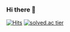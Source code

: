 ### Hi there 👋

<!--
**gomminjae/gomminjae** is a ✨ _special_ ✨ repository because its `README.md` (this file) appears on your GitHub profile.

Here are some ideas to get you started:

- 🔭 I’m currently working on ...
- 🌱 I’m currently learning ...
- 👯 I’m looking to collaborate on ...
- 🤔 I’m looking for help with ...
- 💬 Ask me about ...
- 📫 How to reach me: ...
- 😄 Pronouns: ...
- ⚡ Fun fact: ...
-->
[![Hits](https://hits.seeyoufarm.com/api/count/incr/badge.svg?url=https%3A%2F%2Fgithub.com%2Fgomminjae&count_bg=%2379C83D&title_bg=%23555555&icon=&icon_color=%235558C2&title=hits&edge_flat=false)](https://hits.seeyoufarm.com)
[![solved.ac tier](http://mazassumnida.wtf/api/generate_badge?boj=dr8766)](https://solved.ac/dr8766)
